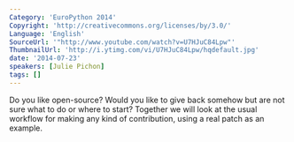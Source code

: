 ```yaml
---
Category: 'EuroPython 2014'
Copyright: 'http://creativecommons.org/licenses/by/3.0/'
Language: 'English'
SourceUrl: '"http://www.youtube.com/watch?v=U7HJuC84Lpw"'
ThumbnailUrl: 'http://i.ytimg.com/vi/U7HJuC84Lpw/hqdefault.jpg'
date: '2014-07-23'
speakers: [Julie Pichon]
tags: []
---
```

Do you like open-source? Would you like to give back somehow but are not sure what to do or where to start? Together we will look at the usual workflow for making any kind of contribution, using a real patch as an example.